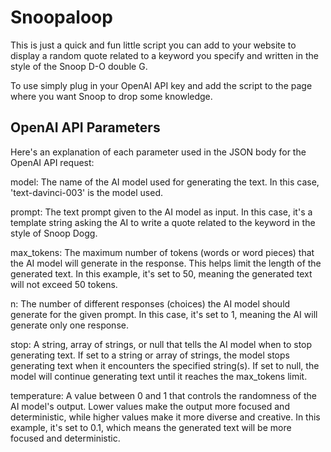 # Snoopaloop #

This is just a quick and fun little script you can add to your website to display a random quote related to a keyword you specify and written in the style of the Snoop D-O double G.

To use simply plug in your OpenAI API key and add the script to the page where you want Snoop to drop some knowledge.

## OpenAI API Parameters ##

Here's an explanation of each parameter used in the JSON body for the OpenAI API request:

model: The name of the AI model used for generating the text. In this case, 'text-davinci-003' is the model used.

prompt: The text prompt given to the AI model as input. In this case, it's a template string asking the AI to write a quote related to the keyword in the style of Snoop Dogg.

max_tokens: The maximum number of tokens (words or word pieces) that the AI model will generate in the response. This helps limit the length of the generated text. In this example, it's set to 50, meaning the generated text will not exceed 50 tokens.

n: The number of different responses (choices) the AI model should generate for the given prompt. In this case, it's set to 1, meaning the AI will generate only one response.

stop: A string, array of strings, or null that tells the AI model when to stop generating text. If set to a string or array of strings, the model stops generating text when it encounters the specified string(s). If set to null, the model will continue generating text until it reaches the max_tokens limit.

temperature: A value between 0 and 1 that controls the randomness of the AI model's output. Lower values make the output more focused and deterministic, while higher values make it more diverse and creative. In this example, it's set to 0.1, which means the generated text will be more focused and deterministic.
